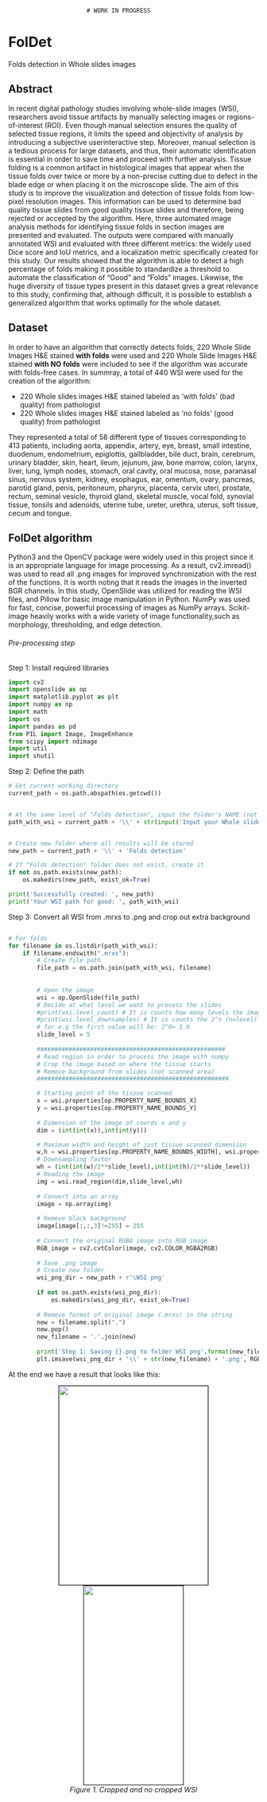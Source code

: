                           # WORK IN PROGRESS
# FolDet
Folds detection in Whole slides images


## Abstract
In recent digital pathology studies involving whole-slide images (WSI), researchers avoid tissue artifacts by
manually selecting images or regions-of-interest (ROI). Even though manual selection ensures the quality of
selected tissue regions, it limits the speed and objectivity of analysis by introducing a subjective userinteractive step. 
Moreover, manual selection is a tedious process for large datasets, and thus, their automatic
identification is essential in order to save time and proceed with further analysis. Tissue folding is a common
artifact in histological images that appear when the tissue folds over twice or more by a non-precise cutting
due to defect in the blade edge or when placing it on the microscope slide. The aim of this study is to improve
the visualization and detection of tissue folds from low-pixel resolution images. This information can be used
to determine bad quality tissue slides from good quality tissue slides and therefore, being rejected or
accepted by the algorithm. Here, three automated image analysis methods for identifying tissue folds in
section images are presented and evaluated. The outputs were compared with manually annotated WSI and
evaluated with three different metrics: the widely used Dice score and IoU metrics, and a localization metric
specifically created for this study. Our results showed that the algorithm is able to detect a high percentage
of folds making it possible to standardize a threshold to automate the classification of “Good” and “Folds”
images. Likewise, the huge diversity of tissue types present in this dataset gives a great relevance to this
study, confirming that, although difficult, it is possible to establish a generalized algorithm that works
optimally for the whole dataset.


## Dataset
In order to have an algorithm that correctly detects folds, 220 Whole Slide Images H&E stained **with folds** were used and
220 Whole Slide Images H&E stained **with NO folds** were included to see if the algorithm was accurate with folds-free cases.
In summray, a total of 440 WSI were used for the creation of the algorithm:
- 220 Whole slides images H&E stained labeled as 'with folds' (bad quality) from pathologist
- 220 Whole slides images H&E stained labeled as 'no folds' (good quality) from pathologist

They represented a total of 58 different type of tissues corresponding to 413 patients, including aorta,
appendix, artery, eye, breast, small intestine, duodenum, endometrium, epiglottis, gallbladder, bile duct,
brain, cerebrum, urinary bladder, skin, heart, ileum, jejunum, jaw, bone marrow, colon, larynx, liver, lung,
lymph nodes, stomach, oral cavity, oral mucosa, nose, paranasal sinus, nervous system, kidney, esophagus,
ear, omentum, ovary, pancreas, parotid gland, penis, peritoneum, pharynx, placenta, cervix uteri, prostate,
rectum, seminal vesicle, thyroid gland, skeletal muscle, vocal fold, synovial tissue, tonsils and adenoids,
uterine tube, ureter, urethra, uterus, soft tissue, cecum and tongue.

## FolDet algorithm
Python3 and the OpenCV package were widely used in this project since it is an appropriate language for
image processing. As a result, cv2.imread() was used to read all .png images for improved synchronization with the rest of the functions. 
It is worth noting that it reads the images in the inverted BGR channels.
In this study, OpenSlide was utilized for reading the WSI files, and Pillow for basic image manipulation in Python. 
NumPy was used for fast, concise, powerful processing of images as NumPy arrays. 
Scikit-image heavily works with a wide variety of image functionality,such as morphology, thresholding, and edge detection. 

###### Pre-processing step
Step 1: Install required libraries

```python
import cv2
import openslide as op
import matplotlib.pyplot as plt
import numpy as np
import math
import os
import pandas as pd
from PIL import Image, ImageEnhance
from scipy import ndimage
import util
import shutil
```

Step 2: Define the path

```python
# Get current working directory
current_path = os.path.abspath(os.getcwd())


# At the same level of "Folds detection", input the folder's NAME (not the path) with all the WSI.mrxs
path_with_wsi = current_path + '\\' + str(input('Input your Whole slide images folder NAME (ex. .mrxs): '))


# Create new folder where all results will be stored
new_path = current_path + '\\' + 'Folds detection'

# If "Folds detection" folder does not exist, create it
if not os.path.exists(new_path):
    os.makedirs(new_path, exist_ok=True)

print('Successfully created: ', new_path)
print('Your WSI path for good: ', path_with_wsi)
```

Step 3: Convert all WSI from .mrxs to .png and crop out extra background

```python

# For folds
for filename in os.listdir(path_with_wsi):
    if filename.endswith(".mrxs"):
        # Create file path
        file_path = os.path.join(path_with_wsi, filename)
        
        
        # Open the image
        wsi = op.OpenSlide(file_path)
        # Decide at what level we want to process the slides
        #print(wsi.level_count) # It is counts how many levels the image has (9 in this case)
        #print(wsi.level_downsamples) # It is counts the 2^n (n=level) for each 9 levels; 
        # for e.g the first value will be: 2^0= 1.0
        slide_level = 5
    
        #####################################################
        # Read region in order to process the image with numpy
        # Crop the image based on where the tissue starts
        # Remove background from slides (not scanned area)
        ######################################################

        # Starting point of the tissue scanned
        x = wsi.properties[op.PROPERTY_NAME_BOUNDS_X]
        y = wsi.properties[op.PROPERTY_NAME_BOUNDS_Y]
    
        # Dimension of the image of coords x and y
        dim = (int(int(x)),int(int(y)))

        # Maximum width and height of just tissue scanned dimension
        w,h = wsi.properties[op.PROPERTY_NAME_BOUNDS_WIDTH], wsi.properties[op.PROPERTY_NAME_BOUNDS_HEIGHT]
        # Downsampling factor
        wh = (int(int(w)/2**slide_level),int(int(h)/2**slide_level))
        # Reading the image
        img = wsi.read_region(dim,slide_level,wh)
    
        # Convert into an array
        image = np.array(img)
    
        # Remove black background
        image[image[:,:,3]!=255] = 255
    
        # Convert the original RGBA image into RGB image
        RGB_image = cv2.cvtColor(image, cv2.COLOR_RGBA2RGB)
    
        # Save .png image
        # Create new folder
        wsi_png_dir = new_path + r'\WSI png'
        
        if not os.path.exists(wsi_png_dir):
            os.makedirs(wsi_png_dir, exist_ok=True)
            
        # Remove format of original image (.mrxs) in the string
        new = filename.split(".")
        new.pop()
        new_filename = '.'.join(new)
        
        print('Step 1: Saving {}.png to folder WSI png'.format(new_filename))
        plt.imsave(wsi_png_dir + '\\' + str(new_filename) + '.png', RGB_image)
```
At the end we have a result that looks like this:
<p align="center">
  <kbd>
    <img style='border:1px solid #000000' src="Images/study n.3.png?raw=true" width="300" height="400"/>
  </kbd>
  <kbd>
    <img src="Images/no crop study no.3.png?raw=true" width="200" height="400" border="1"/>
  </kbd>
  <br>
  <em>Figure 1. Cropped and no cropped WSI</em>
</p>





















